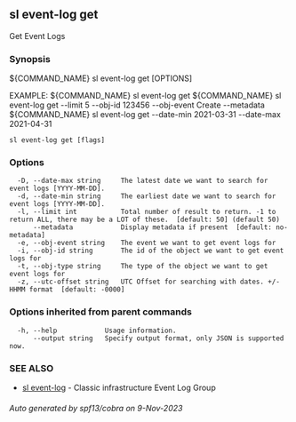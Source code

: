 ## sl event-log get

Get Event Logs

### Synopsis

${COMMAND_NAME} sl event-log get [OPTIONS]

EXAMPLE: 
   ${COMMAND_NAME} sl event-log get 
   ${COMMAND_NAME} sl event-log get --limit 5 --obj-id 123456 --obj-event Create --metadata
   ${COMMAND_NAME} sl event-log get --date-min 2021-03-31 --date-max 2021-04-31

```
sl event-log get [flags]
```

### Options

```
  -D, --date-max string     The latest date we want to search for event logs [YYYY-MM-DD].
  -d, --date-min string     The earliest date we want to search for event logs [YYYY-MM-DD].
  -l, --limit int           Total number of result to return. -1 to return ALL, there may be a LOT of these.  [default: 50] (default 50)
      --metadata            Display metadata if present  [default: no-metadata]
  -e, --obj-event string    The event we want to get event logs for
  -i, --obj-id string       The id of the object we want to get event logs for
  -t, --obj-type string     The type of the object we want to get event logs for
  -z, --utc-offset string   UTC Offset for searching with dates. +/-HHMM format  [default: -0000]
```

### Options inherited from parent commands

```
  -h, --help            Usage information.
      --output string   Specify output format, only JSON is supported now.
```

### SEE ALSO

* [sl event-log](sl_event-log.md)	 - Classic infrastructure Event Log Group

###### Auto generated by spf13/cobra on 9-Nov-2023
